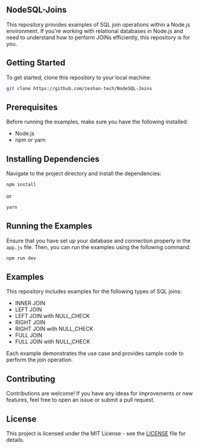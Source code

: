 ## NodeSQL-Joins

This repository provides examples of SQL join operations within a Node.js environment. If you're working with relational databases in Node.js and need to understand how to perform JOINs efficiently, this repository is for you.

## Getting Started

To get started, clone this repository to your local machine:

```bash
git clone https://github.com/zeshan-tech/NodeSQL-Joins
```

## Prerequisites

Before running the examples, make sure you have the following installed:

- Node.js
- npm or yarn

## Installing Dependencies

Navigate to the project directory and install the dependencies:

```bash
npm install
```

or

```bash
yarn
```

## Running the Examples

Ensure that you have set up your database and connection properly in the `app.js` file. Then, you can run the examples using the following command:

```bash
npm run dev
```

## Examples

This repository includes examples for the following types of SQL joins:

- INNER JOIN
- LEFT JOIN
- LEFT JOIN with NULL_CHECK
- RIGHT JOIN
- RIGHT JOIN with NULL_CHECK
- FULL JOIN
- FULL JOIN with NULL_CHECK

Each example demonstrates the use case and provides sample code to perform the join operation.

## Contributing

Contributions are welcome! If you have any ideas for improvements or new features, feel free to open an issue or submit a pull request.

## License

This project is licensed under the MIT License - see the [LICENSE](LICENSE) file for details.